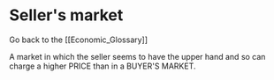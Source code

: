 # Seller's market

Go back to the [[Economic_Glossary]]


A market in which the seller seems to have the upper hand and so can charge a higher PRICE than in a BUYER'S MARKET.

